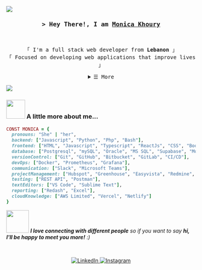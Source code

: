 ![](https://komarev.com/ghpvc/?username=monicakh&color=lightgrey)

<!-- Title -->
<h3 align="center">
        <samp>&gt; Hey There!, I am
                <b><a target="_blank" href="https://github.com/monicakh">Monica Khoury</a></b>
        </samp>
</h3>
<br>

<p align="center">
        <!-- Intro -->
        <samp>
                「 I'm a full stack web developer from <b>Lebanon</b> 」
                <br>
                「 Focused on developing web applications that improve lives</b> 」
                <br>
        </samp>
</p>

<details align="center">
    <summary> <samp>&#9776; More</samp></summary>
    <p align="center">
        <br>
        <!-- Activity Widget -->
        <img alt="Monica's GitHub Stats"
                src="https://github-readme-stats.vercel.app/api?username=monicakh&show_icons=true&theme=graywhite" />
        <br>
    </p>
</details>




![](https://github.com/halfrost/halfrost/blob/master/icons/header_1.png)

### <img src="https://media.giphy.com/media/VgCDAzcKvsR6OM0uWg/giphy.gif" width="50"> A little more about me...  

```ruby
CONST MONICA = {
  pronouns: "She" | "her",
  backend: ["Javascript", "Python", "Php", "Bash"],
  frontend: ["HTML", "Javascript", "Typescript", "ReactJs", "CSS", "Bootstrap", "Tailwind CSS", "JQuery"],
  database: ["Postgresql", "mySQL", "Oracle", "MS SQL", "Supabase", "MongoDB"],
  versionControl: ["Git", "GitHub", "Bitbucket", "GitLab", "CI/CD"],
  devOps: ["Docker", "Prometheus", "Grafana"],
  communication: ["Slack", "Microsoft Teams"],
  projectManagement: ["Hubspot", "Greenhouse", "Easyvista", "Redmine", "Freshdesk"],
  testing: ["REST API", "Postman"],
  textEditors: ["VS Code", "Sublime Text"],
  reporting: ["Redash", "Excel"],
  cloudKnowledge: ["AWS Limited", "Vercel", "Netlify"]
}
```

<img src="https://media.giphy.com/media/LnQjpWaON8nhr21vNW/giphy.gif" width="60"> <em><b>I love connecting with different people</b> so if you want to say <b>hi, I'll be happy to meet you more!</b> :)</em>


<br>
<p align="center">
  <a href="https://www.linkedin.com/in/monicakhprivate" target="_blank">
    <img src="https://img.shields.io/badge/linkedin-%230077B5.svg?&style=for-the-badge&logo=linkedin&logoColor=white" alt="LinkedIn"/>
  </a>
  <a href="https://instagram.com/monicakhprivate" target="_blank">
    <img src="https://img.shields.io/badge/instagram-%23E4405F.svg?&style=for-the-badge&logo=instagram&logoColor=white" alt="Instagram"/>
</p>








